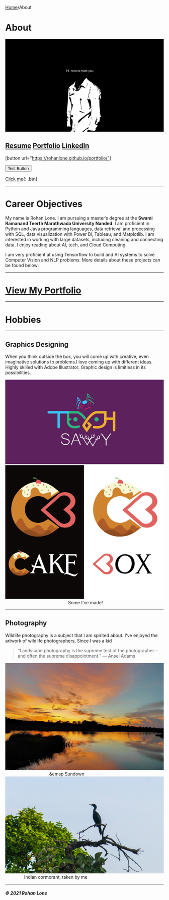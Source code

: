 [Home]()/About

# About

<img src="https://github.com/RohanLone/Home/blob/gh-pages/assets/images/banner.jpg?raw=true"/>


## [Resume]()  [Portfolio](https://rohanlone.github.io/portfolio/) [LinkedIn](https://www.linkedin.com/in/rohanlone/) 

[button url="https://rohanlone.github.io/portfolio/"]

<button name="Test Buton" onclick="https://www.linkedin.com/in/rohanlone/">Test Button</button>

[Click me](http://www.google.com){: .btn}

---
# Career Objectives

My name is Rohan Lone. I am pursuing a master’s degree at the **Swami Ramanand Teerth Marathwada University Nanded**. I am proficient in Python and Java programming languages, data retrieval and processing with SQL, data visualization with Power Bi, Tableau, and Matplotlib. I am interested in working with large datasets, including cleaning and connecting data. I enjoy reading about AI, tech, and Cloud Computing. 

I am very proficient at using Tensorflow to build and AI systems to solve Computer Vision and NLP problems. More details about these projects can be found below:

---
# [View My Portfolio](https://rohanlone.github.io/portfolio/)


---

# Hobbies
---

## Graphics Designing
When you think outside the box, you will come up with creative, even imaginative solutions to problems.I love coming up with different ideas. Highly skilled with Adobe Illustrator. Graphic design is limitless in its possibilities. 

<img src="https://github.com/RohanLone/Home/blob/gh-pages/assets/images/logo.jpg?raw=true"/>
<img src="https://github.com/RohanLone/Home/blob/gh-pages/assets/images/logo2.jpg?raw=true"/>
&emsp;&emsp;&emsp;&emsp;&emsp;&emsp;&emsp;&emsp;&emsp;&emsp;&emsp;&emsp;&emsp;&emsp;  Some I've made!

---
## Photography
Wildlife photography is a subject that I am spirited about. I've enjoyed the artwork of wildlife photographers, Since I was a kid

> “Landscape photography is the supreme test of the photographer – and often the supreme disappointment.”
> ― Ansel Adams
>

<img src="https://github.com/RohanLone/Home/blob/gh-pages/assets/images/Image1.jpg?raw=true"/>
&emsp;&emsp;&emsp;&emsp;&emsp;&emsp;&emsp;&emsp;&emsp;&emsp;&emsp  Sundown
<img src="https://github.com/RohanLone/Home/blob/gh-pages/assets/images/IMG_5501.jpg?raw=true"/>
&emsp;&emsp;&emsp;&emsp; Indian cormorant, taken by me


---



##### © 2021 Rohan Lone
